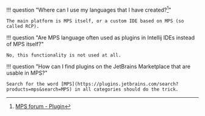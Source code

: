 !!! question "Where can I use my languages that I have created?[^1]"

    The main platform is MPS itself, or a custom IDE based on MPS (so called RCP).

!!! question "Are MPS language often used as plugins in Intellij IDEs instead of MPS itself?"

    No, this functionality is not used at all.

!!! question "How can I find plugins on the JetBrains Marketplace that are usable in MPS?"

    Search for the word [MPS](https://plugins.jetbrains.com/search?products=mps&search=MPS) in all categories should do the trick.

[^1]:[MPS forum - Plugin](https://mps-support.jetbrains.com/hc/en-us/community/posts/360010679519-Plugin)